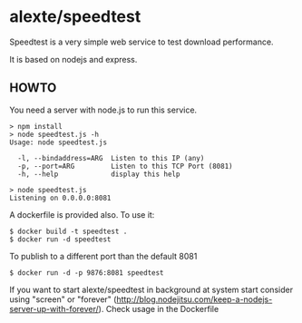 alexte/speedtest
================

Speedtest is a very simple web service to test download performance.

It is based on nodejs and express.

HOWTO
-----

You need a server with node.js to run this service.

```
> npm install 
> node speedtest.js -h
Usage: node speedtest.js

  -l, --bindaddress=ARG  Listen to this IP (any)
  -p, --port=ARG         Listen to this TCP Port (8081)
  -h, --help             display this help

> node speedtest.js
Listening on 0.0.0.0:8081

```

A dockerfile is provided also. To use it:

```
$ docker build -t speedtest .
$ docker run -d speedtest
```

To publish to a different port than the default 8081
```
$ docker run -d -p 9876:8081 speedtest
```

If you want to start alexte/speedtest in background at system start consider using "screen" or "forever"
(http://blog.nodejitsu.com/keep-a-nodejs-server-up-with-forever/).
Check usage in the Dockerfile
